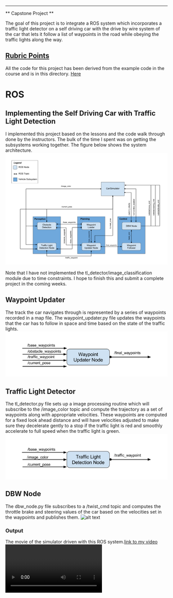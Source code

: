 
---

** Capstone Project **

The goal of this project is to integrate a ROS system which incorporates a traffic light detector on a self driving car with the drive by wire system of the car that lets it follow a list of waypoints in the road while obeying the traffic lights along the way.

[//]: # (Image References)
[image1]: ./examples/final-project-ros-graph-v2.png
[image2]: ./examples/waypoint-updater-ros-graph.png
[image3]: ./examples/tl-detector-ros-graph.png
[image4]: ,/examples/dbw-node-ros-graph.png
[video1]: ,/examples/capstone.mp4

## [Rubric Points](https://review.udacity.com/#!/rubrics/1140/view)
All the code for this project has been derived from the example code in the course and is in this directory.
[Here](https://github.com/gvp-study/CarND-Capstone.git)

# ROS
## Implementing the Self Driving Car with Traffic Light Detection

I implemented this project based on the lessons and the code walk through done by the instructors. The bulk of the time I spent was on getting the subsystems working together. The figure below shows the system architecture.
![alt text][image1]

Note that I have not implemented the tl_detector/image_classification module due to time constraints. I hope to finish this and submit a complete project in the coming weeks.

## Waypoint Updater
The track the car navigates through is represented by a series of waypoints recorded in a map file. The waypoint_updater.py file updates the waypoints that the car has to follow in space and time based on the state of the traffic lights.
![alt text][image2]


## Traffic Light Detector
The tl_detector.py file sets up a image processing routine which will subscribe to the /image_color topic and compute the trajectory as a set of waypoints along with appropriate velocities. These waypoints are computed for a fixed look ahead distance and will have velocities adjusted to make sure they decelerate gently to a stop if the traffic light is red and smoothly accelerate to full speed when the traffic light is green.
![alt text][image3]

## DBW Node
The dbw_node.py file subscribes to a /twist_cmd topic and computes the throttle brake and steering values of the car based on the velocities set in the waypoints and publishes them.
![alt text][image4]

### Output
The movie of the simulator driven with this ROS system.[link to my video](./examples/capstone.mp4)
![alt text][video1]
